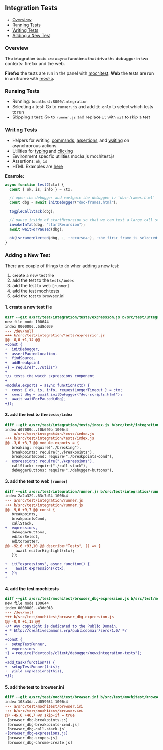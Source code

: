 ## Integration Tests

+ [Overview](#overview)
+ [Running Tests](#running-tests)
+ [Writing Tests](#writing-tests)
+ [Adding a New Test](#adding-a-new-test)

### Overview

The integration tests are async functions that drive the debugger in two contexts: firefox and the web.

**Firefox** the tests are run in the panel with [mochitest].
**Web** the tests are run in an iframe with [mocha].

### Running Tests

* Running: `localhost:8000/integration`
* Selecting a test: Go to `runner.js` and add `it.only` to select which tests to run
* Skipping a test: Go to `runner.js` and replace `it` with `xit` to skip a test

### Writing Tests

* Helpers for writing: [commands], [assertions], and [waiting] on asynchronous actions.
* Utilities for [typing] and [clicking]
* Environment specific utilities [mocha.js] [mochitest.js]
* Assertions: `ok`, `is`
* HTML Examples are [here][examples-dir]


**Example:**

```js
async function test2(ctx) {
  const { ok, is, info } = ctx;

  // open the debugger and navigate the debuggee to `doc-frames.html`
  const dbg = await initDebugger("doc-frames.html");

  toggleCallStack(dbg);

  // pause inside of startRecursion so that we can test a large call stack
  invokeInTab(dbg, "startRecursion");
  await waitForPaused(dbg);

  ok(isFrameSelected(dbg, 1, "recurseA"), "the first frame is selected");
}
```

### Adding a New Test

There are couple of things to do when adding a new test:

1. create a new test file
2. add the test to the `tests/index`
3. add the test to web `[runner]`
4. add the test mochitests
5. add the test to browser.ini


#### 1. create a new test file

```diff
diff --git a/src/test/integration/tests/expression.js b/src/test/integration/tests/expression.js
new file mode 100644
index 0000000..6d8d069
--- /dev/null
+++ b/src/test/integration/tests/expression.js
@@ -0,0 +1,14 @@
+const {
+  initDebugger,
+  assertPausedLocation,
+  findSource,
+  addBreakpoint
+} = require("../utils")
+
+// tests the watch expressions component
+
+module.exports = async function(ctx) {
+  const { ok, is, info, requestLongerTimeout } = ctx;
+  const dbg = await initDebugger("doc-scripts.html");
+  await waitForPaused(dbg);
+});
```

#### 2. add the test to the `tests/index`

```diff
diff --git a/src/test/integration/tests/index.js b/src/test/integration/tests/index.js
index d07089d..f0b699b 100644
--- a/src/test/integration/tests/index.js
+++ b/src/test/integration/tests/index.js
@@ -3,6 +3,7 @@ module.exports = {
   breaking: require("./breaking"),
   breakpoints: require("./breakpoints"),
   breakpointsCond: require("./breakpoints-cond"),
+  expressions: require("./expressions"),
   callStack: require("./call-stack"),
   debuggerButtons: require("./debugger-buttons"),
```

#### 3. add the test to web `[runner]`

```diff
diff --git a/src/test/integration/runner.js b/src/test/integration/runner.js
index 2a2a329..63c7d24 100644
--- a/src/test/integration/runner.js
+++ b/src/test/integration/runner.js
@@ -9,6 +9,7 @@ const {
   breakpoints,
   breakpointsCond,
   callStack,
+  expressions,
   debuggerButtons,
   editorSelect,
   editorGutter,
@@ -92,6 +93,10 @@ describe("Tests", () => {
     await editorHighlight(ctx);
   });

+  it("expressions", async function() {
+    await expressions(ctx);
+  });
+
```

#### 4. add the test mochitests

```diff
diff --git a/src/test/mochitest/browser_dbg-expression.js b/src/test/mochitest/browser_dbg-expression.js
new file mode 100644
index 0000000..43dd018
--- /dev/null
+++ b/src/test/mochitest/browser_dbg-expression.js
@@ -0,0 +1,12 @@
+/* Any copyright is dedicated to the Public Domain.
+ * http://creativecommons.org/publicdomain/zero/1.0/ */
+
+const {
+  setupTestRunner,
+  expressions
+} = require("devtools/client/debugger/new/integration-tests");
+
+add_task(function*() {
+  setupTestRunner(this);
+  yield expressions(this);
+});
```

#### 5. add the test to browser.ini

```diff
diff --git a/src/test/mochitest/browser.ini b/src/test/mochitest/browser.ini
index 108a3da..d059634 100644
--- a/src/test/mochitest/browser.ini
+++ b/src/test/mochitest/browser.ini
@@ -46,6 +46,7 @@ skip-if = true
 [browser_dbg-breakpoints.js]
 [browser_dbg-breakpoints-cond.js]
 [browser_dbg-call-stack.js]
+[browser_dbg-expressions.js]
 [browser_dbg-scopes.js]
 [browser_dbg-chrome-create.js]
```


[commands]: ../src/test/integration/utils/commands.js
[waiting]: ../src/test/integration/utils/wait.js
[assertions]: ../src/test/integration/utils/assert.js
[typing]: ../src/test/integration/utils/type.js
[clicking]: ../src/test/integration/utils/mouse-events.js
[mocha.js]: ../src/test/integration/utils/mocha.js
[mochitest.js]: ../src/test/integration/utils/mochitest.js
[examples-dir]: ../src/test/mochitest/examples
[runner]: ../src/test/integration/runner.js


[mochitest]: https://developer.mozilla.org/en-US/docs/Mozilla/Projects/Mochitest
[mocha]: https://mochajs.org/
